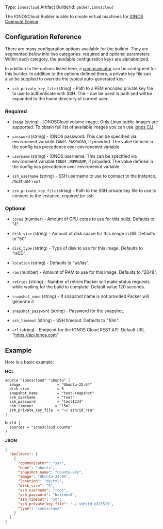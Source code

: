 Type: `ionoscloud`
Artifact BuilderId: `packer.ionoscloud`

The IONOSCloud Builder is able to create virtual machines for
[IONOS Compute Engine](https://cloud.ionos.com/compute).

## Configuration Reference

There are many configuration options available for the builder. They are
segmented below into two categories: required and optional parameters. Within
each category, the available configuration keys are alphabetized.

In addition to the options listed here, a
[communicator](/docs/templates/legacy_json_templates/communicator) can be configured for this
builder. In addition to the options defined there, a private key file
can also be supplied to override the typical auto-generated key:

- `ssh_private_key_file` (string) - Path to a PEM encoded private key file to use to authenticate with SSH.
  The `~` can be used in path and will be expanded to the home directory
  of current user.


### Required

- `image` (string) - IONOSCloud volume image. Only Linux public images are
  supported. To obtain full list of available images you can use
  [ionos CLI](https://github.com/ionos-cloud/ionosctl/blob/master/docs/subcommands/Compute%20Engine/image/list.md#imagelist).

- `password` (string) - IONOS password. This can be specified via
  environment variable `IONOS_PASSWORD`, if provided. The value
  defined in the config has precedence over environemnt variable.

- `username` (string) - IONOS username. This can be specified via
  environment variable `IONOS_USERNAME`, if provided. The value
  defined in the config has precedence over environemnt variable.

- `ssh_username` (string) - SSH username to use to connect to the instance, *must use `root`*.

- `ssh_private_key_file` (string) - Path to the SSH private key file to use to connect to the instance, *required for ssh*.

### Optional
- `cores` (number) - Amount of CPU cores to use for this build. Defaults to
  "4".

- `disk_size` (string) - Amount of disk space for this image in GB. Defaults
  to "50"

- `disk_type` (string) - Type of disk to use for this image. Defaults to
  "HDD".

- `location` (string) - Defaults to "us/las".

- `ram` (number) - Amount of RAM to use for this image. Defaults to "2048".

- `retries` (string) - Number of retries Packer will make status requests
  while waiting for the build to complete. Default value 120 seconds.

- `snapshot_name` (string) - If snapshot name is not provided Packer will
  generate it

- `snapshot_password` (string) - Password for the snapshot.

- `ssh_timeout` (string) - SSH timeout. Defaults to "10m".

<!-- markdown-link-check-disable -->
- `url` (string) - Endpoint for the IONOS Cloud REST API. Default URL
  "<https://api.ionos.com>"
<!-- markdown-link-check-enable -->

## Example

Here is a basic example:

**HCL**

```hcl
source "ionoscloud" "ubuntu" {
  image                 = "Ubuntu-22.04"
  disk_size             = 5
  snapshot_name         = "test-snapshot"
  ssh_username          = "root"
  ssh_password          = "test1234"
  ssh_timeout          = "15m"
  ssh_private_key_file  = "~/.ssh/id_rsa"
}

build {
  sources = "ionoscloud.ubuntu"
}
```

**JSON**

```json
{
  "builders": [
    {
      "communicator": "ssh",
      "name": "ubuntu",
      "snapshot_name": "ubuntu-k8s",
      "image": "Ubuntu-22.04",
      "location": "de/txl",
      "disk_size": "5",
      "ssh_username": "root",
      "ssh_password": "builder0",
      "ssh_timeout": "5m",
      "ssh_private_key_file": "~/.ssh/id_ed25519",
      "type": "ionoscloud"
    }
  ]
}
```
